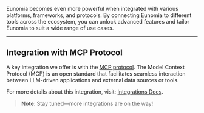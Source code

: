 Eunomia becomes even more powerful when integrated with various platforms, frameworks, and protocols. By connecting Eunomia to different tools across the ecosystem, you can unlock advanced features and tailor Eunomia to suit a wide range of use cases.

---

## Integration with MCP Protocol

A key integration we offer is with the [MCP protocol](https://github.com/modelcontextprotocol). The Model Context Protocol (MCP) is an open standard that facilitates seamless interaction between LLM-driven applications and external data sources or tools.

For more details about this integration, visit: [Integrations Docs](../api/integrations/index.md).

> **Note**: Stay tuned—more integrations are on the way!

